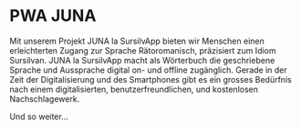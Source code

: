 # PWA JUNA

Mit unserem Projekt JUNA la SursilvApp bieten wir Menschen einen erleichterten Zugang zur Sprache Rätoromanisch, präzisiert zum Idiom Sursilvan. JUNA la SursilvApp macht als Wörterbuch die geschriebene Sprache und Aussprache digital on- und offline zugänglich. Gerade in der Zeit der Digitalisierung und des Smartphones gibt es ein grosses Bedürfnis nach einem digitalisierten, benutzerfreundlichen, und kostenlosen Nachschlagewerk.


Und so weiter...
